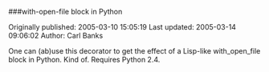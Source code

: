 ###with-open-file block in Python

Originally published: 2005-03-10 15:05:19
Last updated: 2005-03-14 09:06:02
Author: Carl Banks

One can (ab)use this decorator to get the effect of a Lisp-like with_open_file block in Python.  Kind of.  Requires Python 2.4.